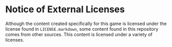 # Notice of External Licenses

Although the content created specifically for this game is licensed under the license found in `LICENSE.markdown`, some content found in this repository comes from other sources. This content is licensed under a variety of licenses.
